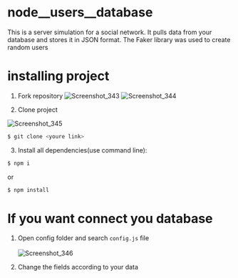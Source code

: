 # node__users__database
This is a server simulation for a social network. It pulls data from your database and stores it in JSON format. The Faker library was used to create random users
# installing project
1. Fork repository
![Screenshot_343](https://user-images.githubusercontent.com/104434132/204560917-22c5e742-4e51-4bdc-8926-45dda48aa1bf.png)
![Screenshot_344](https://user-images.githubusercontent.com/104434132/204560966-7c698d0e-1c56-423c-b49c-4f50b95a70b6.png)

2. Clone project

![Screenshot_345](https://user-images.githubusercontent.com/104434132/204563940-4bc19b5d-0b95-4a2c-9292-4e1c59059a0f.png)

  ```sh
  $ git clone <youre link>
  ```
3. Install all dependencies(use command line):
```sh 
$ npm i
``` 
or
```sh
$ npm install
```

# If you want connect you database
1. Open config folder and search ```config.js``` file <br> <br>
![Screenshot_346](https://user-images.githubusercontent.com/104434132/204564989-2fc0be77-f86d-4b71-a730-a886c6094f98.png)

2. Change the fields according to your data


